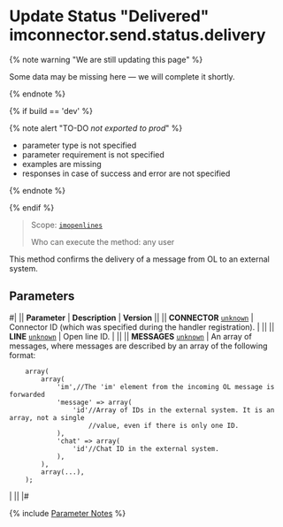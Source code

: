 # Update Status "Delivered" imconnector.send.status.delivery

{% note warning "We are still updating this page" %}

Some data may be missing here — we will complete it shortly.

{% endnote %}

{% if build == 'dev' %}

{% note alert "TO-DO _not exported to prod_" %}

- parameter type is not specified
- parameter requirement is not specified
- examples are missing
- responses in case of success and error are not specified

{% endnote %}

{% endif %}

> Scope: [`imopenlines`](../../scopes/permissions.md)
>
> Who can execute the method: any user

This method confirms the delivery of a message from OL to an external system.

## Parameters

#|
|| **Parameter** | **Description** | **Version** ||
|| **CONNECTOR**
[`unknown`](../../data-types.md) | Connector ID (which was specified during the handler registration). | ||
|| **LINE**
[`unknown`](../../data-types.md) | Open line ID. | ||
|| **MESSAGES**
[`unknown`](../../data-types.md) | An array of messages, where messages are described by an array of the following format: 

```
    array(
        array(
            'im',//The 'im' element from the incoming OL message is forwarded
            'message' => array(
                'id'//Array of IDs in the external system. It is an array, not a single 
                    //value, even if there is only one ID.
            ),
            'chat' => array(
                'id'//Chat ID in the external system.
            ),
        ),
        array(...),
    );
```
| ||
|#

{% include [Parameter Notes](../../../_includes/required.md) %}
